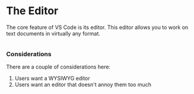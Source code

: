 # The Editor

The core feature of VS Code is its editor. This editor allows you to work on text documents in virtually any format.

<figure><img src="../.gitbook/assets/Screenshot 2023-12-22 at 10.01.49 AM.png" alt=""><figcaption></figcaption></figure>

### Considerations

There are a couple of considerations here:

1. Users want a WYSIWYG editor
2. Users want an editor that doesn't annoy them too much
